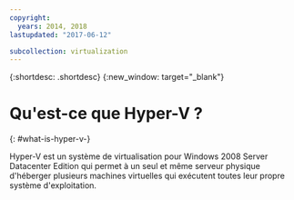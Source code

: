 ```yaml
---
copyright:
  years: 2014, 2018
lastupdated: "2017-06-12"

subcollection: virtualization
---
```

{:shortdesc: .shortdesc}
{:new_window: target="_blank"}

# Qu'est-ce que Hyper-V ?
{: #what-is-hyper-v-}

Hyper-V est un système de virtualisation pour Windows 2008 Server Datacenter Edition qui permet à un seul et même serveur physique d'héberger plusieurs machines virtuelles qui exécutent toutes leur propre système d'exploitation.
